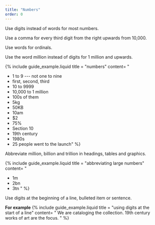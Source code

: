 ```yaml
---
title: "Numbers"
order: 0
---
```


Use digits instead of words for most numbers.

Use a comma for every third digit from the right upwards from 10,000.

Use words for ordinals.

Use the word million instead of digits for 1 million and upwards.

{% include guide_example.liquid
  title = "numbers"
  content= "
- 1 to 9 --- not one to nine
- first, second, third
- 10 to 9999
- 10,000 to 1 million
- 100s of them
- 5kg
- 50KB
- 10am
- $2
- 75%
- Section 10
- 19th century
- 1980s
- 25 people went to the launch"
%}

Abbreviate million, billion and trillion in headings, tables and graphics.

{% include guide_example.liquid
  title = "abbreviating large numbers"
  content= "
- 1m
- 2bn
- 3tn
"
%}

Use digits at the beginning of a line, bulleted item or sentence.

**For example**
{% include guide_example.liquid
  title = "using digits at the start of a line"
  content= "
We are cataloging the collection. 19th century works of art are the focus.
"
%}
